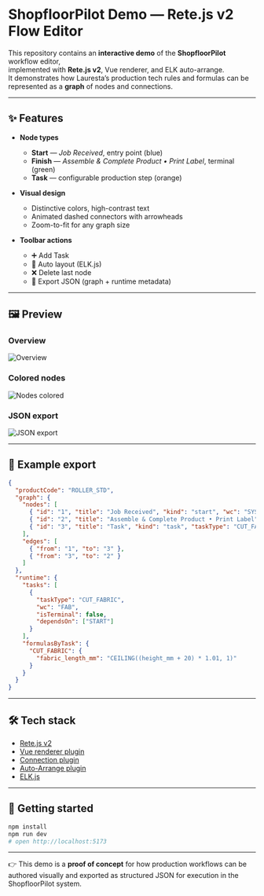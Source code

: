 # ShopfloorPilot Demo — Rete.js v2 Flow Editor

This repository contains an **interactive demo** of the **ShopfloorPilot** workflow editor,  
implemented with **Rete.js v2**, Vue renderer, and ELK auto-arrange.  
It demonstrates how Lauresta’s production tech rules and formulas can be represented as a **graph** of nodes and connections.

---

## ✨ Features

- **Node types**
  - **Start** — *Job Received*, entry point (blue)
  - **Finish** — *Assemble & Complete Product • Print Label*, terminal (green)
  - **Task** — configurable production step (orange)

- **Visual design**
  - Distinctive colors, high-contrast text
  - Animated dashed connectors with arrowheads
  - Zoom-to-fit for any graph size

- **Toolbar actions**
  - ➕ Add Task
  - 🔄 Auto layout (ELK.js)
  - ❌ Delete last node
  - 💾 Export JSON (graph + runtime metadata)

---

## 🖼️ Preview

### Overview
![Overview](./docs/demo-overview.png)

### Colored nodes
![Nodes colored](./docs/nodes-colored.png)

### JSON export
![JSON export](./docs/json-export.png)

---

## 📄 Example export

```json
{
  "productCode": "ROLLER_STD",
  "graph": {
    "nodes": [
      { "id": "1", "title": "Job Received", "kind": "start", "wc": "SYS" },
      { "id": "2", "title": "Assemble & Complete Product • Print Label", "kind": "finish", "wc": "SYS" },
      { "id": "3", "title": "Task", "kind": "task", "taskType": "CUT_FABRIC", "wc": "FAB" }
    ],
    "edges": [
      { "from": "1", "to": "3" },
      { "from": "3", "to": "2" }
    ]
  },
  "runtime": {
    "tasks": [
      {
        "taskType": "CUT_FABRIC",
        "wc": "FAB",
        "isTerminal": false,
        "dependsOn": ["START"]
      }
    ],
    "formulasByTask": {
      "CUT_FABRIC": {
        "fabric_length_mm": "CEILING((height_mm + 20) * 1.01, 1)"
      }
    }
  }
}
```

---

## 🛠️ Tech stack

- [Rete.js v2](https://rete.js.org/)  
- [Vue renderer plugin](https://github.com/retejs/vue-render-plugin)  
- [Connection plugin](https://github.com/retejs/connection-plugin)  
- [Auto-Arrange plugin](https://github.com/retejs/auto-arrange-plugin)  
- [ELK.js](https://github.com/kieler/elkjs)  

---

## 🚀 Getting started

```bash
npm install
npm run dev
# open http://localhost:5173
```

---

👉 This demo is a **proof of concept** for how production workflows can be authored visually and exported as structured JSON for execution in the ShopfloorPilot system.
